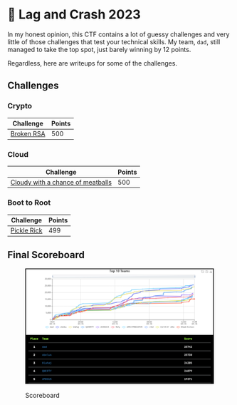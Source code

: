 # 👀 Lag and Crash 2023

In my honest opinion, this CTF contains a lot of guessy challenges and very little of those challenges that test your technical skills. My team, `dad`, still managed to take the top spot, just barely winning by 12 points.

Regardless, here are writeups for some of the challenges.

## Challenges

### Crypto

| Challenge                                                        | Points |
| ---------------------------------------------------------------- | ------ |
| [Broken RSA](../../2023/lag-and-crash-2023/crypto/broken-rsa.md) | 500    |

### Cloud

| Challenge                                                                                                     | Points |
| ------------------------------------------------------------------------------------------------------------- | ------ |
| [Cloudy with a chance of meatballs](../../2023/lag-and-crash-2023/cloud/cloudy-with-a-chance-of-meatballs.md) | 500    |

### Boot to Root

| Challenge                       | Points |
| ------------------------------- | ------ |
| [Pickle Rick](broken-reference) | 499    |

## Final Scoreboard

<figure><img src="../../.gitbook/assets/image (19) (2).png" alt=""><figcaption><p>Scoreboard</p></figcaption></figure>
